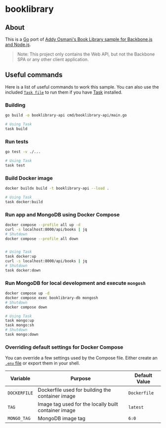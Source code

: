 # booklibrary

## About
This is a [Go](https://golang.org/) port of [Addy Osmani's Book Library sample for
Backbone.js and Node.js](https://addyosmani.com/backbone-fundamentals/#exercise-2-book-library---your-first-restful-backbone.js-app). 

> Note: This project only contains the Web API, but not the Backbone SPA or any other client application.

## Useful commands
Here is a list of useful commands to work this sample. You can also use the included [`Task file`](./Taskfile.yml) to run them if you have [Task](https://taskfile.dev) installed.

### Building

```bash
go build -o booklibrary-api cmd/booklibrary-api/main.go

# Using Task
task build
```

### Run tests

```bash
go test -v ./...

# Using Task
task test
```

### Build Docker image
```bash
docker buildx build -t booklibrary-api --load .

# Using Task
task docker:build
```

### Run app and MongoDB using Docker Compose
```bash
docker compose --profile all up -d
curl -s localhost:8000/api/books | jq
# Shutdown
docker compose --profile all down


# Using Task
task docker:up
curl -s localhost:8000/api/books | jq
# Shutdown
task docker:down
```

### Run MongoDB for local development and execute `mongosh`
```bash
docker compose up -d
docker compose exec booklibrary-db mongosh
# Shutdown
docker compose down

# Using Task
task mongo:up
task mongo:sh
# Shutdown
task mongo:down

```

### Overriding default settings for Docker Compose
You can override a few settings used by the Compose file. Either create an [`.env` file](https://docs.docker.com/compose/environment-variables/) or export them in your shell.


| Variable     | Purpose                                              | Default Value |
|--------------|------------------------------------------------------|---------------|
| `DOCKERFILE` | Dockerfile used for building the container image     | `Dockerfile`  |
| `TAG`        | Image tag used for the locally built container image | `latest`      |
| `MONGO_TAG`  | MongoDB image tag                                    | `6:0`         |



